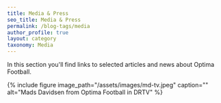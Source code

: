 ```yaml
---
title: Media & Press
seo_title: Media & Press
permalink: /blog-tags/media
author_profile: true
layout: category
taxonomy: Media
---
```

In this section you'll find links to selected articles and news about Optima Football.

{% include figure image_path="/assets/images/md-tv.jpeg" caption="" alt="Mads Davidsen from Optima Football in DRTV" %}
